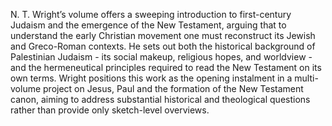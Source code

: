 N. T. Wright’s volume offers a sweeping introduction to first-century Judaism and the emergence of the New Testament, arguing that to understand the early Christian movement one must reconstruct its Jewish and Greco-Roman contexts. He sets out both the historical background of Palestinian Judaism - its social makeup, religious hopes, and worldview - and the hermeneutical principles required to read the New Testament on its own terms. Wright positions this work as the opening instalment in a multi-volume project on Jesus, Paul and the formation of the New Testament canon, aiming to address substantial historical and theological questions rather than provide only sketch-level overviews.
